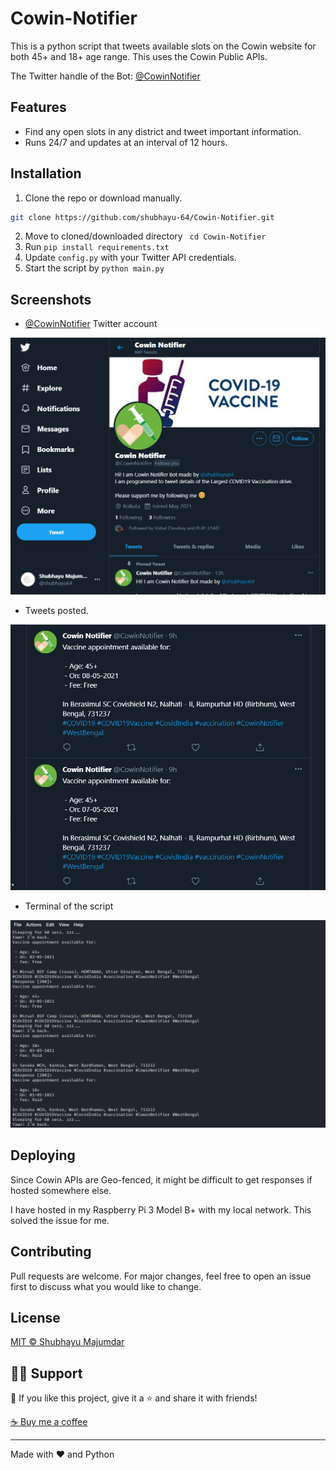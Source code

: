 # Cowin-Notifier

This is a python script that tweets available slots on the Cowin website for both 45+ and 18+ age range. This uses the Cowin Public APIs.

The Twitter handle of the Bot: [@CowinNotifier](https://twitter.com/cowin_notifier)

## Features

- Find any open slots in any district and tweet important information.
- Runs 24/7 and updates at an interval of 12 hours.

## Installation

1. Clone the repo or download manually.

```bash
git clone https://github.com/shubhayu-64/Cowin-Notifier.git
```

2. Move to cloned/downloaded directory ` cd Cowin-Notifier`
3. Run `pip install requirements.txt`
4. Update `config.py` with your Twitter API credentials.
5. Start the script by `python main.py`


## Screenshots
- [@CowinNotifier](https://twitter.com/cowin_notifier) Twitter account

![Profile Image](/img/profile.png)

- Tweets posted.

![Tweets Image](/img/tweets.png)

- Terminal of the script

![Terminal Image](/img/terminal.png)

## Deploying

Since Cowin APIs are Geo-fenced, it might be difficult to get responses if hosted somewhere else.

I have hosted in my Raspberry Pi 3 Model B+ with my local network. This solved the issue for me.

## Contributing

Pull requests are welcome. For major changes, feel free to open an issue first to discuss what you would like to change.

## License

[MIT © Shubhayu Majumdar](https://github.com/shubhayu-64/Cowin-Notifier/blob/main/LICENSE)

## 🙋‍♂️ Support

💙 If you like this project, give it a ⭐ and share it with friends!

[☕ Buy me a coffee](https://www.buymeacoffee.com/shubhayu64)

---

Made with ❤️ and Python
